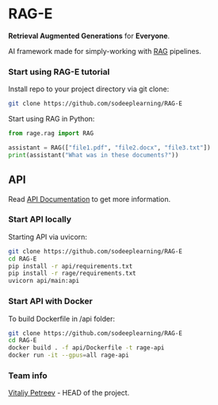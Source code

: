# RAG-E
**Retrieval Augmented Generations** for **Everyone**.

AI framework made for simply-working with [RAG](https://en.wikipedia.org/wiki/Retrieval-augmented_generation) pipelines.

### Start using RAG-E tutorial
Install repo to your project directory via git clone:
```bash
git clone https://github.com/sodeeplearning/RAG-E
```
Start using RAG in Python:
```python
from rage.rag import RAG

assistant = RAG(["file1.pdf", "file2.docx", "file3.txt"])
print(assistant("What was in these documents?"))
```


## API
Read [API Documentation](https://github.com/sodeeplearning/RAG-E/blob/main/api/README.md) to get more information.
### Start API locally
Starting API via uvicorn:
```bash
git clone https://github.com/sodeeplearning/RAG-E
cd RAG-E
pip install -r api/requirements.txt
pip install -r rage/requirements.txt
uvicorn api/main:api
```

### Start API with Docker
To build Dockerfile in /api folder:
```bash
git clone https://github.com/sodeeplearning/RAG-E
cd RAG-E
docker build . -f api/Dockerfile -t rage-api
docker run -it --gpus=all rage-api  
```

### Team info
[Vitaliy Petreev](https://github.com/sodeeplearning) - HEAD of the project.
